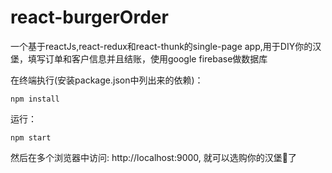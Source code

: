 # react-burgerOrder

一个基于reactJs,react-redux和react-thunk的single-page app,用于DIY你的汉堡，填写订单和客户信息并且结账，使用google firebase做数据库



在终端执行(安装package.json中列出来的依赖)：

```
npm install
```

运行：

```
npm start
```

然后在多个浏览器中访问: http://localhost:9000, 就可以选购你的汉堡🍔了

